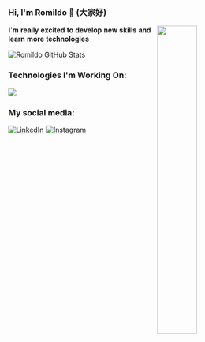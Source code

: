 

### Hi, I'm Romildo 🤗 (大家好)


<img src="https://media0.giphy.com/media/v1.Y2lkPTc5MGI3NjExNmtncWp0MXlubThycDJpYWxzeXM0azBuamRkYnNudnpmc3Rod3FmcSZlcD12MV9pbnRlcm5hbF9naWZfYnlfaWQmY3Q9Zw/C3brYLms1bhv2/giphy.webp" width="40%" align="right"/>

 𝐈'𝐦 𝐫𝐞𝐚𝐥𝐥𝐲 𝐞𝐱𝐜𝐢𝐭𝐞𝐝 𝐭𝐨 𝐝𝐞𝐯𝐞𝐥𝐨𝐩 𝐧𝐞𝐰 𝐬𝐤𝐢𝐥𝐥𝐬 𝐚𝐧𝐝 𝐥𝐞𝐚𝐫𝐧 𝐦𝐨𝐫𝐞 𝐭𝐞𝐜𝐡𝐧𝐨𝐥𝐨𝐠𝐢𝐞𝐬

![Romildo GitHub Stats](https://github-readme-stats.vercel.app/api?username=boudenzin&show_icons=true&theme=dark)

### Technologies I'm Working On:

<img src = "https://skillicons.dev/icons?i=python,java,css,git,idea,vscode,html,react,javascript,kotlin&perline=7" />



### My social media:
[![LinkedIn](https://img.shields.io/badge/LinkedIn-0077B5?style=for-the-badge&logo=linkedin&logoColor=white)](https://www.linkedin.com/in/romildo-júnior-672594230
)
[![Instagram](https://img.shields.io/badge/Instagram-E4405F?style=for-the-badge&logo=instagram&logoColor=white)](https://www.instagram.com/romildo.bd/
)
